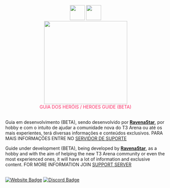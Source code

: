 <p align="center">
  <img style="margin: -16px;
    margin-top: 24px;
    margin-left: auto;
    margin-right: auto;
    width: 47px;" src="https://tts-ravena.pages.dev/guide/language/br.png">
  <img style="margin: -16px;
    margin-top: 24px;
    margin-left: auto;
    margin-right: auto;
    width: 47px;" src="https://tts-ravena.pages.dev/guide/language/en.png">
<br>
<img src="https://tts-ravena.pages.dev/img/t3icon-2.png" style="width: 261px;">
<br>
<span  style="color: #fb2c65;"> GUIA DOS HERÓIS / HEROES GUIDE (BETA) </span>
</br></br>
</p>


Guia em desenvolvimento (BETA), sendo desenvolvido por **[RavenaStar](https://github.com/ravenastar-js)**, por hobby e com o intuito de ajudar a comunidade nova do T3 Arena ou até os mais experientes, terá diversas informações e conteúdos exclusivos. PARA MAIS INFORMAÇÕES ENTRE NO [SERVIDOR DE SUPORTE](https://discord.gg/wBZvfE9Wjk)

Guide under development (BETA), being developed by **[RavenaStar](https://github.com/ravenastar-js)**, as a hobby and with the aim of helping the new T3 Arena community or even the most experienced ones, it will have a lot of information and exclusive content. FOR MORE INFORMATION JOIN [SUPPORT SERVER](https://discord.gg/wBZvfE9Wjk)
  <br>  <br>
<div>
  
[![Website Badge](https://img.shields.io/badge/-GITHUB-d61d4e?style=flat-square&labelColor=1b1b1b&logo=github&logoColor=d61d4e&link=https://github.com/ravenastar-js/T3-Arena)](https://github.com/ravenastar-js/T3-Arena)
[![Discord Badge](https://img.shields.io/badge/-DISCORD-d61d4e?style=flat-square&labelColor=1b1b1b&logo=discord&logoColor=d61d4e&link=https://discord.gg/wBZvfE9Wjk)](https://discord.gg/wBZvfE9Wjk)
</div>
